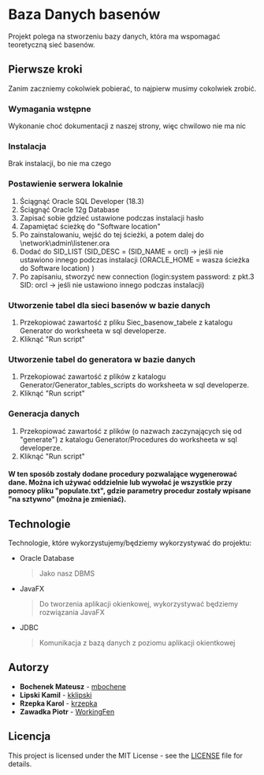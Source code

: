 # Baza Danych basenów
Projekt polega na stworzeniu bazy danych, która ma wspomagać teoretyczną sieć basenów.

## Pierwsze kroki
Zanim zaczniemy cokolwiek pobierać, to najpierw musimy cokolwiek zrobić.
### Wymagania wstępne
Wykonanie choć dokumentacji z naszej strony, więc chwilowo nie ma nic
### Instalacja
Brak instalacji, bo nie ma czego
### Postawienie serwera lokalnie
1. Ściągnąć Oracle SQL Developer (18.3)
2. Ściągnąć Oracle 12g Database
3. Zapisać sobie gdzieć ustawione podczas instalacji hasło
4. Zapamiętać ścieżkę do "Software location"
5. Po zainstalowaniu, wejść do tej ścieżki, a potem dalej do \network\admin\listener.ora
6. Dodać do SID_LIST
    (SID_DESC =
      (SID_NAME = orcl)      -> jeśli nie ustawiono innego podczas instalacji
      (ORACLE_HOME = wasza ścieżka do Software location)
    )
7. Po zapisaniu, stworzyć new connection (login:system password: z pkt.3 SID: orcl -> jeśli nie ustawiono innego podczas instalacji)

### Utworzenie tabel dla sieci basenów w bazie danych
1. Przekopiować zawartość z pliku Siec_basenow_tabele z katalogu Generator do worksheeta w sql developerze.
2. Kliknąć "Run script"

### Utworzenie tabel do generatora w bazie danych
1. Przekopiować zawartość z plików z katalogu Generator/Generator_tables_scripts do worksheeta w sql developerze.
2. Kliknąć "Run script"

### Generacja danych
1. Przekopiować zawartość z plików (o nazwach zaczynających się od "generate") z katalogu Generator/Procedures do worksheeta w sql developerze.
2. Kliknąć "Run script"
#### W ten sposób zostały dodane procedury pozwalające wygenerować dane. Można ich używać oddzielnie lub wywołać je wszystkie przy pomocy pliku "populate.txt", gdzie parametry procedur zostały wpisane "na sztywno" (można je zmieniać).

## Technologie
Technologie, które wykorzystujemy/będziemy wykorzystywać do projektu:
- Oracle Database 
  > Jako nasz DBMS
- JavaFX
  > Do tworzenia aplikacji okienkowej, wykorzystywać będziemy rozwiązania JavaFX
- JDBC
  > Komunikacja z bazą danych z poziomu aplikacji okientkowej

## Autorzy
- **Bochenek Mateusz** - [mbochene](https://github.com/mbochene)
- **Lipski Kamil** - [kklipski](https://github.com/kklipski)
- **Rzepka Karol** - [krzepka](https://github.com/krzepka)
- **Zawadka Piotr** - [WorkingFen](https://github.com/WorkingFen)

## Licencja
This project is licensed under the MIT License - see the [LICENSE](LICENSE) file for details.
